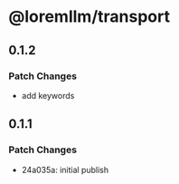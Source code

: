 # @loremllm/transport

## 0.1.2

### Patch Changes

- add keywords

## 0.1.1

### Patch Changes

- 24a035a: initial publish
